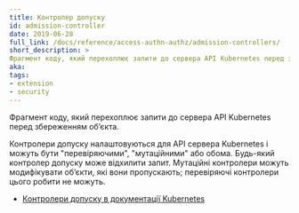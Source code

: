 ```yaml
---
title: Контролер допуску
id: admission-controller
date: 2019-06-28
full_link: /docs/reference/access-authn-authz/admission-controllers/
short_description: >
Фрагмент коду, який перехоплює запити до сервера API Kubernetes перед збереженням обʼєкта.
aka:
tags:
- extension
- security
---
```

Фрагмент коду, який перехоплює запити до сервера API Kubernetes перед збереженням обʼєкта.

<!--more-->

Контролери допуску налаштовуються для API сервера Kubernetes і можуть бути "перевіряючими", "мутаційними" або обома. Будь-який контролер допуску може відхилити запит. Мутаційні контролери можуть модифікувати обʼєкти, які вони пропускають; перевіряючі контролери цього робити не можуть.

* [Контролери допуску в документації Kubernetes](/docs/reference/access-authn-authz/admission-controllers/)
